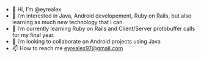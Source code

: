 - 👋 Hi, I’m @eyrealex
- 👀 I’m interested in Java, Android developement, Ruby on Rails, but also learning as much new technology that I can.
- 🌱 I’m currently learning Ruby on Rails and Client/Server protobuffer calls for my final year.
- 💞️ I’m looking to collaborate on Android projects using Java
- 📫 How to reach me eyrealex97@gmail.com

<!---
eyrealex/eyrealex is a ✨ special ✨ repository because its `README.md` (this file) appears on your GitHub profile.
You can click the Preview link to take a look at your changes.
--->

